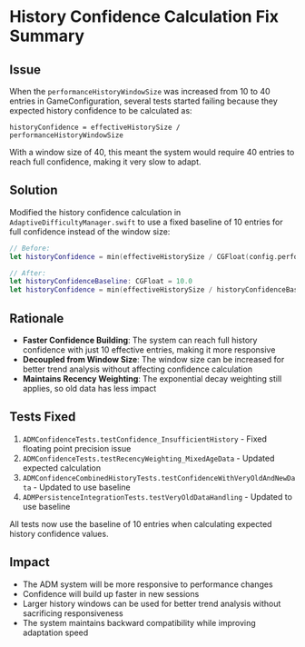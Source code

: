 # History Confidence Calculation Fix Summary

## Issue
When the `performanceHistoryWindowSize` was increased from 10 to 40 entries in GameConfiguration, several tests started failing because they expected history confidence to be calculated as:
```
historyConfidence = effectiveHistorySize / performanceHistoryWindowSize
```

With a window size of 40, this meant the system would require 40 entries to reach full confidence, making it very slow to adapt.

## Solution
Modified the history confidence calculation in `AdaptiveDifficultyManager.swift` to use a fixed baseline of 10 entries for full confidence instead of the window size:

```swift
// Before:
let historyConfidence = min(effectiveHistorySize / CGFloat(config.performanceHistoryWindowSize), 1.0)

// After:
let historyConfidenceBaseline: CGFloat = 10.0
let historyConfidence = min(effectiveHistorySize / historyConfidenceBaseline, 1.0)
```

## Rationale
- **Faster Confidence Building**: The system can reach full history confidence with just 10 effective entries, making it more responsive
- **Decoupled from Window Size**: The window size can be increased for better trend analysis without affecting confidence calculation
- **Maintains Recency Weighting**: The exponential decay weighting still applies, so old data has less impact

## Tests Fixed
1. `ADMConfidenceTests.testConfidence_InsufficientHistory` - Fixed floating point precision issue
2. `ADMConfidenceTests.testRecencyWeighting_MixedAgeData` - Updated expected calculation
3. `ADMConfidenceCombinedHistoryTests.testConfidenceWithVeryOldAndNewData` - Updated to use baseline
4. `ADMPersistenceIntegrationTests.testVeryOldDataHandling` - Updated to use baseline

All tests now use the baseline of 10 entries when calculating expected history confidence values.

## Impact
- The ADM system will be more responsive to performance changes
- Confidence will build up faster in new sessions
- Larger history windows can be used for better trend analysis without sacrificing responsiveness
- The system maintains backward compatibility while improving adaptation speed

